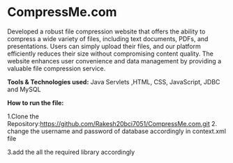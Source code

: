 # CompressMe.com

Developed a robust file compression website that offers the ability to compress a wide variety of files, including text documents, PDFs, and presentations. Users can simply upload their files, and our platform efficiently reduces their size without compromising content quality. The website enhances user convenience and data management by providing a valuable file compression service.

**Tools & Technologies used:** Java Servlets ,HTML, CSS, JavaScript, JDBC and MySQL

**How to run the file:**

1.Clone the Repository:https://github.com/Rakesh20bci7051/CompressMe.com.git
2. change the username and password of database accordingly in context.xml file


<Context>
<Resource name="jdbc/project" 
auth="Container" type="javax.sql.DataSource"
maxActive="25" maxIdle="5" maxWait="10000"
username="root" password="Rakesh@123" 
driverClassName="com.mysql.cj.jdbc.Driver" 
url="jdbc:mysql://127.0.0.1:3306/compression?useSSL=false"/>
</Context>

3.add the all the required library accordingly




